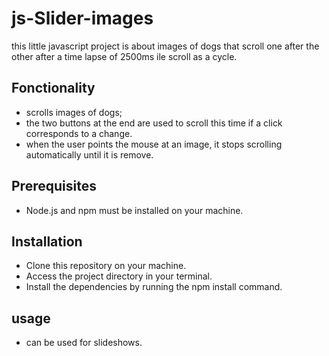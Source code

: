# js-Slider-images
this little javascript project is about images of dogs that scroll 
one after the other after a time lapse of 2500ms ile scroll as a cycle.
## Fonctionality
- scrolls images of dogs;
- the two buttons at the end are used to scroll this time if a click corresponds to a change.
 - when the user points the mouse at an image, it stops scrolling automatically until it is remove.

## Prerequisites
- Node.js and npm must be installed on your machine.

## Installation
- Clone this repository on your machine.
- Access the project directory in your terminal.
- Install the dependencies by running the npm install command.

## usage
- can be used for slideshows.

